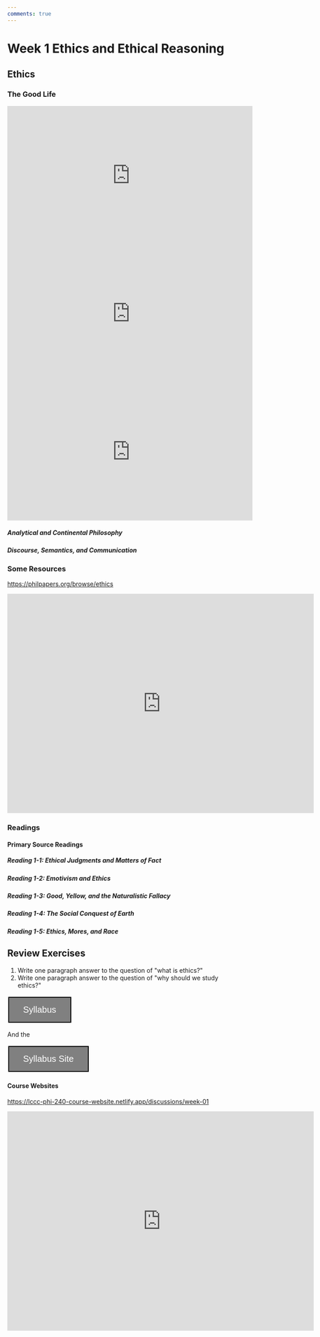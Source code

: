 ```yaml
---
comments: true
---
```


# Week 1 Ethics and Ethical Reasoning

<style>
.button {
  border: 2px solid black;
  background-color: #808080;
  color: white;
  padding: 16px 32px;
  text-align: center;
  text-decoration: none;
  display: inline-block;
  font-size: 20px;
  margin: 4px 2px;
  transition-duration: 0.4s;
  cursor: pointer;
}
</style>

## Ethics

### The Good Life

<iframe width="560" height="315" src="https://www.youtube.com/embed/-oJs5u_GAYA?si=DAXk2u-7FCm1M_n4" title="YouTube video player" frameborder="0" allow="accelerometer; autoplay; clipboard-write; encrypted-media; gyroscope; picture-in-picture; web-share" referrerpolicy="strict-origin-when-cross-origin" allowfullscreen></iframe>

<iframe width="560" height="315" src="https://www.youtube.com/embed/VFPBf1AZOQg?si=zQcIju1c0LgZvq8U" title="YouTube video player" frameborder="0" allow="accelerometer; autoplay; clipboard-write; encrypted-media; gyroscope; picture-in-picture; web-share" referrerpolicy="strict-origin-when-cross-origin" allowfullscreen></iframe>

<iframe width="560" height="315" src="https://www.youtube.com/embed/EaGTzaAsq7Y?si=jxqr1hOfcBtmasCe" title="YouTube video player" frameborder="0" allow="accelerometer; autoplay; clipboard-write; encrypted-media; gyroscope; picture-in-picture; web-share" referrerpolicy="strict-origin-when-cross-origin" allowfullscreen></iframe>

##### Analytical and Continental Philosophy

##### Discourse, Semantics, and Communication

### Some Resources

https://philpapers.org/browse/ethics

<embed type="text/html" src="https://philpapers.org/browse/ethics" width="700" height="500">

### Readings

#### Primary Source Readings

##### Reading 1-1: Ethical Judgments and Matters of Fact

##### Reading 1-2: Emotivism and Ethics

##### Reading 1-3: Good, Yellow, and the Naturalistic Fallacy

##### Reading 1-4: The Social Conquest of Earth

##### Reading 1-5: Ethics, Mores, and Race

## Review Exercises

1. Write one paragraph answer to the question of "what is ethics?"
2. Write one paragraph answer to the question of "why should we study ethics?"

<a href="https://lccc-phi-240-syllabus.netlify.app/_main.docx" target="_blank"><button class="button">Syllabus</button></a>

And the

<a href="https://lccc-phi-240-syllabus.netlify.app/" target="_blank"><button class="button">Syllabus Site</button></a>

#### Course Websites

https://lccc-phi-240-course-website.netlify.app/discussions/week-01

<embed type="text/html" src="https://lccc-phi-240-course-website.netlify.app/discussions/week-01" width="700" height="500">


